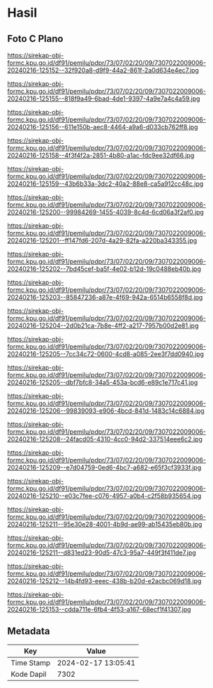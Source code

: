 # Hasil

## Foto C Plano

https://sirekap-obj-formc.kpu.go.id/df91/pemilu/pdpr/73/07/02/20/09/7307022009006-20240216-125152--32f920a8-d9f9-44a2-861f-2a0d634e4ec7.jpg

https://sirekap-obj-formc.kpu.go.id/df91/pemilu/pdpr/73/07/02/20/09/7307022009006-20240216-125155--818f9a49-6bad-4de1-9397-4a9e7a4c4a59.jpg

https://sirekap-obj-formc.kpu.go.id/df91/pemilu/pdpr/73/07/02/20/09/7307022009006-20240216-125156--611e150b-aec8-4464-a9a6-d033cb762ff8.jpg

https://sirekap-obj-formc.kpu.go.id/df91/pemilu/pdpr/73/07/02/20/09/7307022009006-20240216-125158--4f3f4f2a-2851-4b80-a1ac-fdc9ee32df66.jpg

https://sirekap-obj-formc.kpu.go.id/df91/pemilu/pdpr/73/07/02/20/09/7307022009006-20240216-125159--43b6b33a-3dc2-40a2-88e8-ca5a912cc48c.jpg

https://sirekap-obj-formc.kpu.go.id/df91/pemilu/pdpr/73/07/02/20/09/7307022009006-20240216-125200--99984269-1455-4039-8c4d-6cd06a3f2af0.jpg

https://sirekap-obj-formc.kpu.go.id/df91/pemilu/pdpr/73/07/02/20/09/7307022009006-20240216-125201--ff147fd6-207d-4a29-82fa-a220ba343355.jpg

https://sirekap-obj-formc.kpu.go.id/df91/pemilu/pdpr/73/07/02/20/09/7307022009006-20240216-125202--7bd45cef-ba5f-4e02-b12d-19c0488eb40b.jpg

https://sirekap-obj-formc.kpu.go.id/df91/pemilu/pdpr/73/07/02/20/09/7307022009006-20240216-125203--85847236-a87e-4f69-942a-6514b6558f8d.jpg

https://sirekap-obj-formc.kpu.go.id/df91/pemilu/pdpr/73/07/02/20/09/7307022009006-20240216-125204--2d0b21ca-7b8e-4ff2-a217-7957b00d2e81.jpg

https://sirekap-obj-formc.kpu.go.id/df91/pemilu/pdpr/73/07/02/20/09/7307022009006-20240216-125205--7cc34c72-0600-4cd8-a085-2ee3f7dd0940.jpg

https://sirekap-obj-formc.kpu.go.id/df91/pemilu/pdpr/73/07/02/20/09/7307022009006-20240216-125205--dbf7bfc8-34a5-453a-bcd6-e89c1e717c41.jpg

https://sirekap-obj-formc.kpu.go.id/df91/pemilu/pdpr/73/07/02/20/09/7307022009006-20240216-125206--99839093-e906-4bcd-841d-1483c14c6884.jpg

https://sirekap-obj-formc.kpu.go.id/df91/pemilu/pdpr/73/07/02/20/09/7307022009006-20240216-125208--24facd05-4310-4cc0-94d2-337514eee6c2.jpg

https://sirekap-obj-formc.kpu.go.id/df91/pemilu/pdpr/73/07/02/20/09/7307022009006-20240216-125209--e7d04759-0ed6-4bc7-a682-e65f3cf3933f.jpg

https://sirekap-obj-formc.kpu.go.id/df91/pemilu/pdpr/73/07/02/20/09/7307022009006-20240216-125210--e03c7fee-c076-4957-a0b4-c2f58b935654.jpg

https://sirekap-obj-formc.kpu.go.id/df91/pemilu/pdpr/73/07/02/20/09/7307022009006-20240216-125211--95e30e28-4001-4b9d-ae99-ab15435eb80b.jpg

https://sirekap-obj-formc.kpu.go.id/df91/pemilu/pdpr/73/07/02/20/09/7307022009006-20240216-125211--d831ed23-90d5-47c3-95a7-449f3f411de7.jpg

https://sirekap-obj-formc.kpu.go.id/df91/pemilu/pdpr/73/07/02/20/09/7307022009006-20240216-125212--14b4fd93-eeec-438b-b20d-e2acbc069d18.jpg

https://sirekap-obj-formc.kpu.go.id/df91/pemilu/pdpr/73/07/02/20/09/7307022009006-20240216-125153--cdda711e-6fb4-4f53-a167-68ecf1f41307.jpg


## Metadata

| Key        | Value               |
| ---------- | ------------------- |
| Time Stamp | 2024-02-17 13:05:41 |
| Kode Dapil | 7302                |



